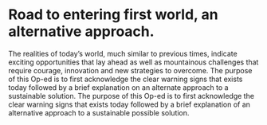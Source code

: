 # Road to entering first world, an alternative approach.

The realities of today’s world, much similar to previous times, indicate exciting opportunities that lay ahead as well as mountainous challenges that require courage, innovation and new strategies to overcome. The purpose of this Op-ed is to first acknowledge the clear warning signs that exists today followed by a brief explanation on an alternate approach to a sustainable solution. The purpose of this Op-ed is to first acknowledge the clear warning signs that exists today followed by a brief explanation of an alternative approach to a sustainable possible solution.
